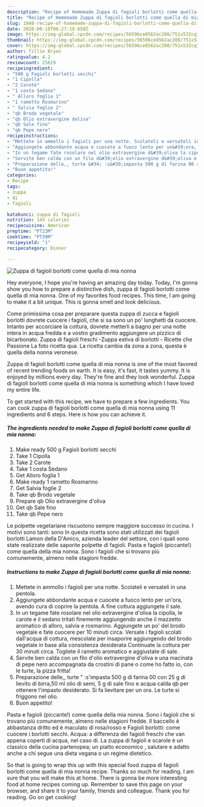 ```yaml
---
description: "Recipe of Homemade Zuppa di fagioli borlotti come quella di mia nonna"
title: "Recipe of Homemade Zuppa di fagioli borlotti come quella di mia nonna"
slug: 1848-recipe-of-homemade-zuppa-di-fagioli-borlotti-come-quella-di-mia-nonna
date: 2020-08-18T06:27:19.650Z
image: https://img-global.cpcdn.com/recipes/56596ce8562ac208/751x532cq70/zuppa-di-fagioli-borlotti-come-quella-di-mia-nonna-recipe-main-photo.jpg
thumbnail: https://img-global.cpcdn.com/recipes/56596ce8562ac208/751x532cq70/zuppa-di-fagioli-borlotti-come-quella-di-mia-nonna-recipe-main-photo.jpg
cover: https://img-global.cpcdn.com/recipes/56596ce8562ac208/751x532cq70/zuppa-di-fagioli-borlotti-come-quella-di-mia-nonna-recipe-main-photo.jpg
author: Tillie Bryan
ratingvalue: 4.2
reviewcount: 25619
recipeingredient:
- "500 g Fagioli borlotti secchi"
- "1 Cipolla"
- "2 Carote"
- "1 costa Sedano"
- " Alloro foglia 1"
- "1 rametto Rosmarino"
- " Salvia foglie 2"
- "qb Brodo vegetale"
- "qb Olio extravergine doliva"
- "qb Sale fino"
- "qb Pepe nero"
recipeinstructions:
- "Mettete in ammollo i fagioli per una notte. Scolateli e versateli in una pentola."
- "Aggiungete abbondante acqua e cuocete a fuoco lento per un&#39;ora, avendo cura di coprire la pentola. A fine cottura aggiungete il sale."
- "In un tegame fate rosolare nel olio extravergine d&#39;oliva la cipolla, le carote e il sedano tritati finemente aggiungendo anche il mazzetto aromatico di alloro, salvia e rosmarino. Aggiungete un po&#39; del brodo vegetale e fate cuocere per 10 minuti circa. Versate i fagioli scolati dall&#39;acqua di cottura, mescolate per insaporire aggiungendo del brodo vegetale in base alla consistenza desiderata Continuate la cottura per 30 minuti circa. Togliete il rametto aromatico e aggiustate di sale."
- "Servite ben calda con un filo d&#39;olio extravergine d&#39;oliva e una macinata di pepe nero accompagnata da crostini di pane o come ho fatto io, con le turte, la pizza fritta!"
- "Preparazione delle,, turte &#34; :s&#39;impasta 500 g di farina 00 con 25 g di lievito di birra,50 ml olio di semi, 5 g di sale fino e acqua calda qb per ottenere l&#39;impasto desiderato. Si fa lievitare per un ora. Le turte si friggono nel olio."
- "Buon appetito!"
categories:
- Recipe
tags:
- zuppa
- di
- fagioli

katakunci: zuppa di fagioli 
nutrition: 143 calories
recipecuisine: American
preptime: "PT23M"
cooktime: "PT39M"
recipeyield: "1"
recipecategory: Dinner

---
```



![Zuppa di fagioli borlotti come quella di mia nonna](https://img-global.cpcdn.com/recipes/56596ce8562ac208/751x532cq70/zuppa-di-fagioli-borlotti-come-quella-di-mia-nonna-recipe-main-photo.jpg)

Hey everyone, I hope you're having an amazing day today. Today, I'm gonna show you how to prepare a distinctive dish, zuppa di fagioli borlotti come quella di mia nonna. One of my favorites food recipes. This time, I am going to make it a bit unique. This is gonna smell and look delicious.

Come primissima cosa per preparare questa zuppa di zucca e fagioli borlotti dovrete cuocere i fagioli, che si sa sono un po&#39; lunghetti da cuocere. Intanto per accorciare la cottura, dovrete metterli a bagno per una notte intera in acqua fredda e a vostro gradimento aggiungere un pizzico di bicarbonato. Zuppa di fagioli freschi -Zuppa estiva di borlotti - Ricette che Passione La foto ricetta qua. La ricetta cambia da zona a zona, questa è quella della nonna veronese.

Zuppa di fagioli borlotti come quella di mia nonna is one of the most favored of recent trending foods on earth. It is easy, it's fast, it tastes yummy. It is enjoyed by millions every day. They're fine and they look wonderful. Zuppa di fagioli borlotti come quella di mia nonna is something which I have loved my entire life.


To get started with this recipe, we have to prepare a few ingredients. You can cook zuppa di fagioli borlotti come quella di mia nonna using 11 ingredients and 6 steps. Here is how you can achieve it.

<!--inarticleads1-->

##### The ingredients needed to make Zuppa di fagioli borlotti come quella di mia nonna:

1. Make ready 500 g Fagioli borlotti secchi
1. Take 1 Cipolla
1. Take 2 Carote
1. Take 1 costa Sedano
1. Get  Alloro foglia 1
1. Make ready 1 rametto Rosmarino
1. Get  Salvia foglie 2
1. Take qb Brodo vegetale
1. Prepare qb Olio extravergine d&#39;oliva
1. Get qb Sale fino
1. Take qb Pepe nero


Le polpette vegetariane riscuotono sempre maggiore successo in cucina. I motivi sono tanti: sono In questa ricetta sono stati utilizzati dei fagioli borlotti Lamon della D&#39;Amico, azienda leader del settore, con i quali sono state realizzate delle saporite polpette di fagioli. Pasta e fagioli (piccante!) come quella della mia nonna. Sono i fagioli che si trovano più comunemente, almeno nelle stagioni fredde. 

<!--inarticleads2-->

##### Instructions to make Zuppa di fagioli borlotti come quella di mia nonna:

1. Mettete in ammollo i fagioli per una notte. Scolateli e versateli in una pentola.
1. Aggiungete abbondante acqua e cuocete a fuoco lento per un&#39;ora, avendo cura di coprire la pentola. A fine cottura aggiungete il sale.
1. In un tegame fate rosolare nel olio extravergine d&#39;oliva la cipolla, le carote e il sedano tritati finemente aggiungendo anche il mazzetto aromatico di alloro, salvia e rosmarino. Aggiungete un po&#39; del brodo vegetale e fate cuocere per 10 minuti circa. Versate i fagioli scolati dall&#39;acqua di cottura, mescolate per insaporire aggiungendo del brodo vegetale in base alla consistenza desiderata Continuate la cottura per 30 minuti circa. Togliete il rametto aromatico e aggiustate di sale.
1. Servite ben calda con un filo d&#39;olio extravergine d&#39;oliva e una macinata di pepe nero accompagnata da crostini di pane o come ho fatto io, con le turte, la pizza fritta!
1. Preparazione delle,, turte &#34; :s&#39;impasta 500 g di farina 00 con 25 g di lievito di birra,50 ml olio di semi, 5 g di sale fino e acqua calda qb per ottenere l&#39;impasto desiderato. Si fa lievitare per un ora. Le turte si friggono nel olio.
1. Buon appetito!


Pasta e fagioli (piccante!) come quella della mia nonna. Sono i fagioli che si trovano più comunemente, almeno nelle stagioni fredde. Il baccello è abbastanza dritto ed è maculato di rosa/rosso e Fagioli borlotti: come cuocere i borlotti secchi. Acqua: a differenza dei fagioli freschi che van appena coperti di acqua, nel caso di. La zuppa di fagioli e scarole è un classico della cucina partenopea; un piatto economico , salutare e adatto anche a chi segue una dieta vegana o un regime dietetico. 

So that is going to wrap this up with this special food zuppa di fagioli borlotti come quella di mia nonna recipe. Thanks so much for reading. I am sure that you will make this at home. There is gonna be more interesting food at home recipes coming up. Remember to save this page on your browser, and share it to your family, friends and colleague. Thank you for reading. Go on get cooking!
